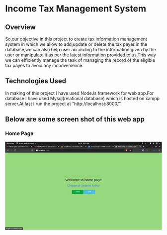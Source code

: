 # Income Tax Management System

## Overview

So,our objective in this project to create tax information management system in which we allow to add,update or delete the tax payer in the database,we can also help user according to the information given by the user or manipulate it as per the latest information provided to us.This way we can efficiently manage the task of managing the record of the eligible tax payes to avoid any inconvenience.

## Technologies Used
In making of this project I have used NodeJs framework for web app.For database I have used Mysql(relational database) which is hosted on xampp server.At last I run the project at "http://localhost:8000/”.

## Below are some screen shot of this web app
### Home Page
![Income-Tax_Management](https://github.com/aman-ku/Income-Tax-Management/blob/459798cf247e0a7157a2b4f98e217e06b09a5126/images/Screenshot%20from%202021-07-06%2009-01-39.png)




	 
